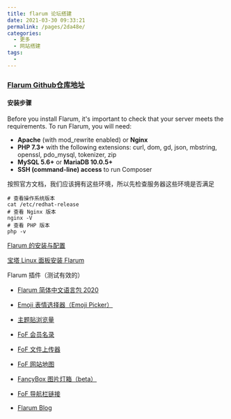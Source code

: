 ```yaml
---
title: flarum 论坛搭建
date: 2021-03-30 09:33:21
permalink: /pages/2da48e/
categories:
  - 更多
  - 网站搭建
tags:
  - 
---
```

### [Flarum Github仓库地址](https://github.com/flarum/flarum)

#### 安装步骤



Before you install Flarum, it's important to check that your server meets the requirements. To run Flarum, you will need:

- **Apache** (with mod_rewrite enabled) or **Nginx**
- **PHP 7.3+** with the following extensions: curl, dom, gd, json, mbstring, openssl, pdo_mysql, tokenizer, zip
- **MySQL 5.6+** or **MariaDB 10.0.5+**
- **SSH (command-line) access** to run Composer

按照官方文档，我们应该拥有这些环境，所以先检查服务器这些环境是否满足

```shell
# 查看操作系统版本
cat /etc/redhat-release
# 查看 Nginx 版本
nginx -V
# 查看 PHP 版本
php -v
```

[Flarum 的安装与配置](https://ryanc.cc/archives/flarum-install-and-config.html)

[宝塔 Linux 面板安装 Flarum](https://discuss.flarum.org.cn/d/2195)



Flarum 插件（测试有效的）

- [Flarum 简体中文语言包 2020](https://discuss.flarum.org.cn/d/1211)
- [Emoji 表情选择器（Emoji Picker）](https://discuss.flarum.org.cn/d/1213)

- [主题贴浏览量](https://discuss.flarum.org.cn/d/1283)
- [FoF 会员名录](https://discuss.flarum.org.cn/d/1256)
- [FoF 文件上传器](https://discuss.flarum.org.cn/d/1292)

- [FoF 网站地图](https://discuss.flarum.org.cn/d/1563)
- [FancyBox 图片灯箱（beta）](https://discuss.flarum.org.cn/d/1526)

- [FoF 导航栏链接](https://discuss.flarum.org.cn/d/1350)
- [Flarum Blog](https://discuss.flarum.org/d/25392-blog-adds-a-blog-section-to-your-community)

